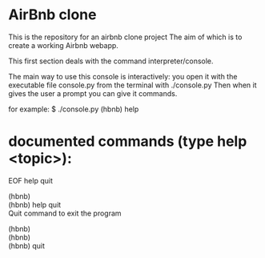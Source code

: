 # AirBnb clone

This is the repository for an airbnb clone project
The aim of which is to create a working Airbnb webapp.

This first section deals with the command interpreter/console.

The main way to use this console is interactively: you open it with the executable file
console.py from the terminal with ./console.py  Then when it gives the user a prompt you can give it commands.

for example: 
$ ./console.py
(hbnb) help

documented commands (type help \<topic\>)\:
========================================
EOF  help  quit

(hbnb)\
(hbnb) help quit\
Quit command to exit the program

(hbnb)\
(hbnb)\
(hbnb) quit 
